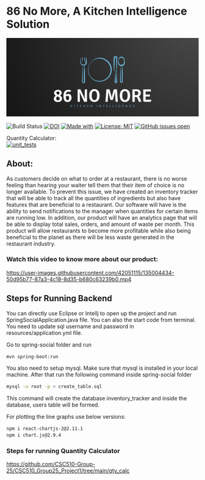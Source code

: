 # 86 No More, A Kitchen Intelligence Solution
<p align="center"><img width="1000" src="./docs/SE_image.png"></p>

![Build Status](https://github.com/CSC510-Group-25/CSC510_Group25_Project1/workflows/maven_build/badge.svg)
[![DOI](https://zenodo.org/badge/402155508.svg)](https://zenodo.org/badge/latestdoi/402155508)
[![Made with](https://img.shields.io/badge/Made%20with-Java-blue)](https://www.java.com/en/)
[![License: MIT](https://img.shields.io/badge/license-MIT-green)](https://github.com/elric97/CalBot/blob/master/LICENSE)
[![GitHub issues open](https://img.shields.io/github/issues/CSC510-Group-25/CSC510_Group25_Project1)](https://github.com/CSC510-Group-25/CSC510_Group25_Project1/issues)

Quantity Calculator:  
[![unit_tests](https://github.com/CSC510-Group-25/CSC510_Group25_Project1/actions/workflows/QtyCalcTests.yml/badge.svg)](https://github.com/CSC510-Group-25/CSC510_Group25_Project1/actions/workflows/QtyCalcTests.yml)


## About:
As customers decide on what to order at a restaurant, there is no worse feeling than hearing your 
waiter tell them that their item of choice is no longer available. To prevent this issue,
we have created an inventory tracker that will be able to track all the quantities of ingredients but 
also have features that are beneficial to a restaurant. Our software will have is 
the ability to send notifications to the manager when quantities for certain items are running low.
In addition, our product will have an analytics page that will be able to display total sales, orders,
and amount of waste per month. This product will allow restaurants to become more profitable while also
being beneficial to the planet as there will be less waste generated in the restaurant industry.

### Watch this video to know more about our product:
https://user-images.githubusercontent.com/42051115/135004434-50d95b77-87a3-4c18-8d35-b680c63239b0.mp4

## Steps for Running Backend
You can directly use Eclipse or Intellj to open up the project and run SpringSocialApplication.java file. You can also the start code from terminal. You need to update sql username and password in resources/application.yml file.

Go to spring-social folder and run 
```bash
mvn spring-boot:run
```
You also need to setup mysql. Make sure that mysql is installed in your local machine. After that run the following command inside spring-social folder

```bash
mysql -u root -p < create_table.sql
```

This command will create the database inventory_tracker and inside the database, users table will be formed. 

For plotting the line graphs use below versions:
```bash
npm i react-chartjs-2@2.11.1
npm i chart.js@2.9.4

```

### Steps for running Quantity Calculator
https://github.com/CSC510-Group-25/CSC510_Group25_Project1/tree/main/qty_calc
